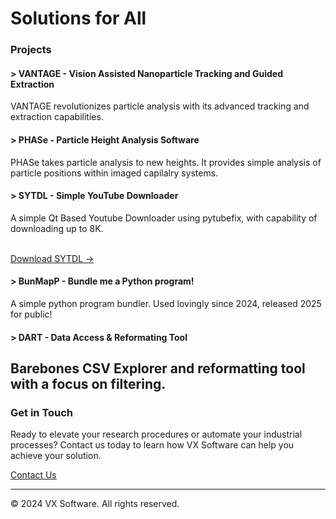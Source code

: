 # Solutions for All


### Projects


#### > VANTAGE - Vision Assisted Nanoparticle Tracking and Guided Extraction

VANTAGE revolutionizes particle analysis with its advanced tracking and extraction capabilities.

#### > PHASe - Particle Height Analysis Software

PHASe takes particle analysis to new heights. It provides simple analysis of particle positions within imaged capilalry systems.

#### > SYTDL - Simple YouTube Downloader

A simple Qt Based Youtube Downloader using pytubefix, with capability of downloading up to 8K.

<br> [Download SYTDL →](https://github.com/vxco/sytdl/releases/latest)

#### > BunMapP - Bundle me a Python program!

A simple python program bundler. Used lovingly since 2024, released 2025 for public!

#### > DART - Data Access & Reformating Tool

Barebones CSV Explorer and reformatting tool with a focus on filtering.
---

### Get in Touch

Ready to elevate your research procedures or automate your industrial processes? Contact us today to learn how VX Software can help you achieve your solution.

[Contact Us](mailto:software.vxco@gmail.com)

---

© 2024 VX Software. All rights reserved.
